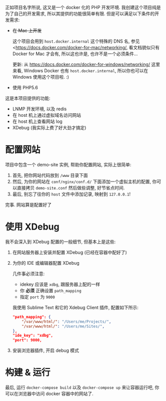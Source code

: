 正如项目名字所说, 这又是一个 docker 化的 PHP 开发环境. 我创建这个项目纯是为了自己的开发需求, 所以其提供的功能很简单有限. 但是可以满足以下条件的开发需求:

- ~~在 Mac 上开发~~

    这个项目会用到 `host.docker.internal` 这个特殊的 DNS 名, 参见 <<https://docs.docker.com/docker-for-mac/networking/>, 看文档貌似只有 Docker for Mac 才会有, 所以这也许是, 也许不是一个必须条件...

    更新: 从 <https://docs.docker.com/docker-for-windows/networking/> 这里来看, Windows Docker 也有 `host.docker.internal`, 所以你也可以在 Windows 使用这个项目啦. :)

- 使用 PHP5.6

这是本项目提供的功能:

- LNMP 开发环境, 以及 redis
- 在 host 机上通过虚拟域名访问网站
- 在 host 机上查看网站 log
- XDebug (我实际上费了好大劲才搞定)

# 配置网站

项目中包含一个 demo-site 实例, 帮助你配置网站, 实际上很简单:

1. 首先, 把你网站代码放到 `/www` 目录下面
2. 然后, 为你的网站在 `conf/nginx/conf.d/` 下面添加一个虚拟主机的配置, 你可以直接拷贝 `demo-site.conf` 然后做些调整, 好节省点时间.
3. 最后, 别忘了往你的 `host` 文件中添加记录, 映射到 `127.0.0.1`!

完事. 网站算是配置好了

# 使用 XDebug
我不会深入到 XDebug 配置的一般细节, 但基本上是这些:

1. 在网站服务器上安装并配置 XDebug (已经在容器中配好了)
    
2. 为你的 IDE 或编辑器配置 XDebug

    几件事必须注意: 
    - idekey 应该是 `xdbg`, 跟服务器上配的一样
    - 你 **必须** 正确设置 `path_mapping`
    - 指定 `port` 为 `9000`

    我使用 Sublime Text 和它的 Xdebug Client 插件, 配置如下所示:

    ```json
    "path_mapping": {
        "/var/www/html/": "/Users/me/Projects/",
        "/var/www/html/": "/Users/me/Sites/",
    },
    "ide_key": "xdbg",
    "port": 9000,
    ```

3. 安装浏览器插件, 开启 debug 模式

# 构建 & 运行

最后, 运行 `docker-compose build` 以及 `docker-compose up` 来让容器运行吧, 你可以在浏览器中访问 docker 容器中的网站了.
